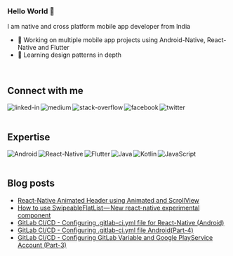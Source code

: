 ### Hello World 👋
I am native and cross platform mobile app developer from India

- 🔭 Working on multiple mobile app projects using Android-Native, React-Native and Flutter
- 🌱 Learning design patterns in depth
<br />

## Connect with me

[<img align="left" alt="linked-in" src="https://img.shields.io/badge/linkedin-%230077B5.svg?&style=for-the-badge&logo=linkedin&logoColor=white" />](https://www.linkedin.com/in/rutvikbhatt9/)
[<img align="left" alt="medium" src="https://img.shields.io/badge/medium-%2312100E.svg?&style=for-the-badge&logo=medium&logoColor=white" />](https://medium.com/@rutvikbhatt9)
[<img align="left" alt="stack-overflow" src="https://img.shields.io/badge/stack%20overflow-FE7A16?logo=stack-overflow&logoColor=white&style=for-the-badge" />](https://stackoverflow.com/users/6454463/rutvik-bhatt)
[<img align="left" alt="facebook" src="https://img.shields.io/badge/facebook-%231877F2.svg?&style=for-the-badge&logo=facebook&logoColor=white" />](https://www.facebook.com/rutvikbhatt9)
[<img align="left" alt="twitter" src="https://img.shields.io/badge/twitter-%231DA1F2.svg?&style=for-the-badge&logo=twitter&logoColor=white" />](https://twitter.com/rutvik_bhatt)


<br />
<br />

## Expertise
<img align="left" alt="Android" src="https://img.shields.io/badge/Android-3DDC84?logo=android&logoColor=white&style=for-the-badge" />
<img align="left" alt="React-Native" src="https://img.shields.io/badge/React%20Native%20-%2320232a.svg?&style=for-the-badge&logo=react&logoColor=%2361DAFB" />
<img align="left" alt="Flutter" src="https://img.shields.io/badge/Flutter-%2302569B.svg?style=for-the-badge&logo=Flutter&logoColor=white" />
<img align="left" alt="Java" src="https://img.shields.io/badge/java-%23ED8B00.svg?style=for-the-badge&logo=java&logoColor=white" />
<img align="left" alt="Kotlin" src="https://img.shields.io/badge/kotlin-%230095D5.svg?style=for-the-badge&logo=kotlin&logoColor=white" />
<img align="left" alt="JavaScript" src="https://img.shields.io/badge/javascript-%23323330.svg?style=for-the-badge&logo=javascript&logoColor=%23F7DF1E" />

<br />
<br />


## Blog posts
<!-- BLOG-POST-LIST:START -->
- [React-Native Animated Header using Animated and ScrollView](https://medium.com/hackernoon/react-native-animated-header-using-animated-and-scrollview-9749255c149a?source=rss-34c24ba54aeb------2)
- [How to use SwipeableFlatList — New react-native experimental component](https://medium.com/@rutvikbhatt9/how-to-use-swipeableflatlist-new-react-native-experimental-component-cb792b1c7b0a?source=rss-34c24ba54aeb------2)
- [GitLab CI/CD -  Configuring .gitlab-ci.yml file for React-Native (Android)](https://faun.pub/gitlab-ci-cd-configuring-gitlab-ci-yml-file-for-react-native-android-8fe7612a516?source=rss-34c24ba54aeb------2)
- [GitLab CI/CD - Configuring .gitlab-ci.yml file Android(Part-4)](https://faun.pub/gitlab-ci-cd-configuring-gitlab-ci-yml-file-android-part-4-4d48bc456eb5?source=rss-34c24ba54aeb------2)
- [GitLab CI/CD - Configuring GitLab Variable and Google PlayService Account (Part-3)](https://faun.pub/gitlab-ci-cd-configuring-gitlab-variable-and-google-playservice-account-part-3-e6614699cad8?source=rss-34c24ba54aeb------2)
<!-- BLOG-POST-LIST:END -->
